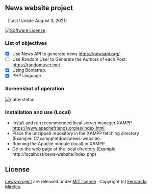 ## News website project
（Last Update August 3, 2021)

[![Software License](https://img.shields.io/badge/license-MIT-brightgreen.svg)](LICENSE)

### List of objectives
- [x] Use News API to generate news https://newsapi.org/.
- [ ] Use Random User to Generate the Authors of each Post: https://randomuser.me/.
- [x] Using Bootstrap.
- [x] PHP language.

### Screenshot of operation
![natterstefan](https://res.cloudinary.com/dxgwcpdom/image/upload/v1628106508/GitHub/screenshot_bgxtz5.png)

### Installation and use (Local)
- Install and run recommended local server manager XAMPP https://www.apachefriends.org/es/index.html.
- Place the unzipped repository in the XAMPP fetching directory (Example: C:\xampp\htdocs\news-website).
- Running the Apache module (local) in XAMPP.
- Go to the web page of the local directory (Example http://localhost/news-website/index.php)

## License

[news-project](https://github.com/fernandomireles/news-project/) are released under [MIT license](https://github.com/fernandomireles/news-project/blob/main/LICENSE) . Copyright (c) [Fernando Mireles](https://github.com/fernandomireles).
